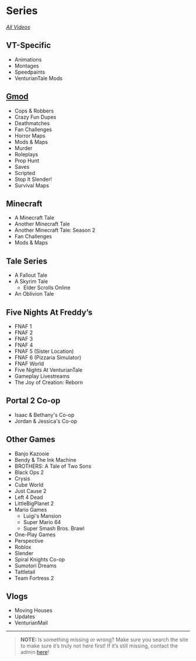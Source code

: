 # Series
[*All Videos*](https://www.youtube.com/playlist?list=PLwljWXtmIKiR6RCrbGztF5LhGXAEF7pX_)

## **VT-Specific**
- Animations
- Montages
- Speedpaints
- VenturianTale Mods

## [**Gmod**](./6.Series/Gmod.html)
- Cops & Robbers
- Crazy Fun Dupes
- Deathmatches
- Fan Challenges
- Horror Maps
- Mods & Maps
- Murder
- Roleplays
- Prop Hunt
- Saves
- Scripted
- Stop It Slender!
- Survival Maps

## **Minecraft**
- A Minecraft Tale
- Another Minecraft Tale
- Another Minecraft Tale: Season 2
- Fan Challenges
- Mods & Maps

## **Tale Series**
- A Fallout Tale
- A Skyrim Tale
  - Elder Scrolls Online
- An Oblivion Tale

## **Five Nights At Freddy’s**
- FNAF 1
- FNAF 2
- FNAF 3
- FNAF 4
- FNAF 5 \(Sister Location)
- FNAF 6 \(Pizzaria Simulator)
- FNAF World
- Five Nights At VenturianTale
- Gameplay Livestreams
- The Joy of Creation: Reborn

## **Portal 2 Co-op**
- Isaac & Bethany's Co-op
- Jordan & Jessica's Co-op

## **Other Games**
- Banjo Kazooie
- Bendy & The Ink Machine
- BROTHERS: A Tale of Two Sons
- Black Ops 2
- Crysis
- Cube World
- Just Cause 2
- Left 4 Dead
- LittleBigPlanet 2
- Mario Games
  - Luigi's Mansion
  - Super Mario 64
  - Super Smash Bros. Brawl
- One-Play Games
- Perspective
- Roblox
- Slender
- Spiral Knights Co-op
- Sumotori Dreams
- Tattletail
- Team Fortress 2

## **Vlogs**
- Moving Houses
- Updates
- VenturianMail

----

> **NOTE:** Is something missing or wrong? Make sure you search the site to make sure it’s truly not here first! If it’s still missing, contact the admin [here](chapter_2.html)!